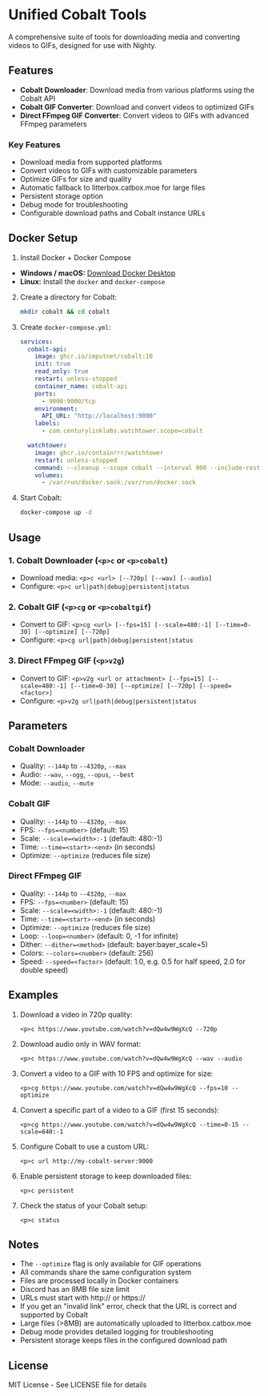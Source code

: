# Unified Cobalt Tools

A comprehensive suite of tools for downloading media and converting videos to GIFs, designed for use with Nighty.

## Features

- **Cobalt Downloader**: Download media from various platforms using the Cobalt API
- **Cobalt GIF Converter**: Download and convert videos to optimized GIFs
- **Direct FFmpeg GIF Converter**: Convert videos to GIFs with advanced FFmpeg parameters

### Key Features
- Download media from supported platforms
- Convert videos to GIFs with customizable parameters
- Optimize GIFs for size and quality
- Automatic fallback to litterbox.catbox.moe for large files
- Persistent storage option
- Debug mode for troubleshooting
- Configurable download paths and Cobalt instance URLs

## Docker Setup

1. Install Docker + Docker Compose

- **Windows / macOS:** [Download Docker Desktop](https://www.docker.com/products/docker-desktop)
- **Linux:** Install the `docker` and `docker-compose`
  
2. Create a directory for Cobalt:
   ```bash
   mkdir cobalt && cd cobalt
   ```

3. Create `docker-compose.yml`:
   ```yaml
   services:
     cobalt-api:
       image: ghcr.io/imputnet/cobalt:10
       init: true
       read_only: true
       restart: unless-stopped
       container_name: cobalt-api
       ports:
         - 9000:9000/tcp
       environment:
         API_URL: "http://localhost:9000"
       labels:
         - com.centurylinklabs.watchtower.scope=cobalt

     watchtower:
       image: ghcr.io/containrrr/watchtower
       restart: unless-stopped
       command: --cleanup --scope cobalt --interval 900 --include-restarting
       volumes:
         - /var/run/docker.sock:/var/run/docker.sock
   ```

4. Start Cobalt:
   ```bash
   docker-compose up -d
   ```

## Usage

### 1. Cobalt Downloader (`<p>c` or `<p>cobalt`)
- Download media: `<p>c <url> [--720p] [--wav] [--audio]`
- Configure: `<p>c url|path|debug|persistent|status`

### 2. Cobalt GIF (`<p>cg` or `<p>cobaltgif`)
- Convert to GIF: `<p>cg <url> [--fps=15] [--scale=480:-1] [--time=0-30] [--optimize] [--720p]`
- Configure: `<p>cg url|path|debug|persistent|status`

### 3. Direct FFmpeg GIF (`<p>v2g`)
- Convert to GIF: `<p>v2g <url or attachment> [--fps=15] [--scale=480:-1] [--time=0-30] [--optimize] [--720p] [--speed=<factor>]`
- Configure: `<p>v2g url|path|debug|persistent|status`

## Parameters

### Cobalt Downloader
- Quality: `--144p` to `--4320p`, `--max`
- Audio: `--wav`, `--ogg`, `--opus`, `--best`
- Mode: `--audio`, `--mute`

### Cobalt GIF
- Quality: `--144p` to `--4320p`, `--max`
- FPS: `--fps=<number>` (default: 15)
- Scale: `--scale=<width>:-1` (default: 480:-1)
- Time: `--time=<start>-<end>` (in seconds)
- Optimize: `--optimize` (reduces file size)

### Direct FFmpeg GIF
- Quality: `--144p` to `--4320p`, `--max`
- FPS: `--fps=<number>` (default: 15)
- Scale: `--scale=<width>:-1` (default: 480:-1)
- Time: `--time=<start>-<end>` (in seconds)
- Optimize: `--optimize` (reduces file size)
- Loop: `--loop=<number>` (default: 0, -1 for infinite)
- Dither: `--dither=<method>` (default: bayer:bayer_scale=5)
- Colors: `--colors=<number>` (default: 256)
- Speed: `--speed=<factor>` (default: 1.0, e.g. 0.5 for half speed, 2.0 for double speed)

## Examples

1. Download a video in 720p quality:
   ```
   <p>c https://www.youtube.com/watch?v=dQw4w9WgXcQ --720p
   ```

2. Download audio only in WAV format:
   ```
   <p>c https://www.youtube.com/watch?v=dQw4w9WgXcQ --wav --audio
   ```

3. Convert a video to a GIF with 10 FPS and optimize for size:
   ```
   <p>cg https://www.youtube.com/watch?v=dQw4w9WgXcQ --fps=10 --optimize
   ```

4. Convert a specific part of a video to a GIF (first 15 seconds):
   ```
   <p>cg https://www.youtube.com/watch?v=dQw4w9WgXcQ --time=0-15 --scale=640:-1
   ```

5. Configure Cobalt to use a custom URL:
   ```
   <p>c url http://my-cobalt-server:9000
   ```

6. Enable persistent storage to keep downloaded files:
   ```
   <p>c persistent
   ```

7. Check the status of your Cobalt setup:
   ```
   <p>c status
   ```

## Notes

- The `--optimize` flag is only available for GIF operations
- All commands share the same configuration system
- Files are processed locally in Docker containers
- Discord has an 8MB file size limit
- URLs must start with http:// or https://
- If you get an "invalid link" error, check that the URL is correct and supported by Cobalt
- Large files (>8MB) are automatically uploaded to litterbox.catbox.moe
- Debug mode provides detailed logging for troubleshooting
- Persistent storage keeps files in the configured download path

## License

MIT License - See LICENSE file for details 
